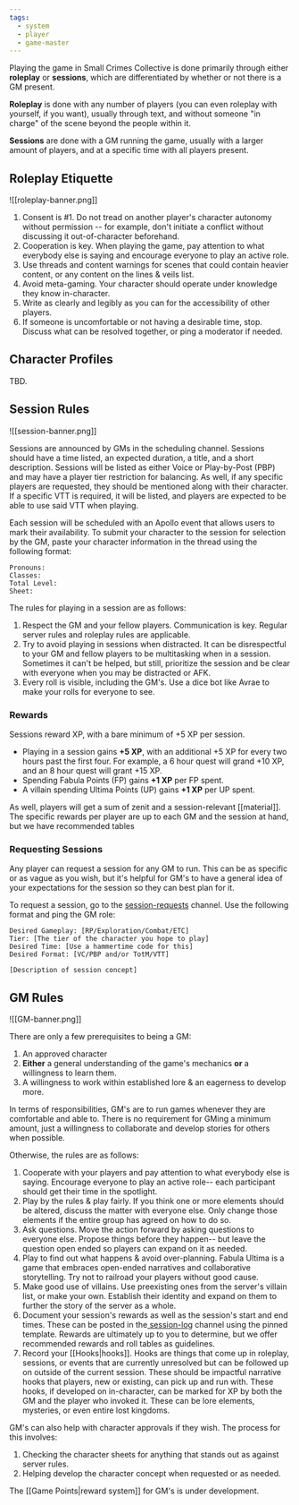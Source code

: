 ```yaml
---
tags:
  - system
  - player
  - game-master
---
```

Playing the game in Small Crimes Collective is done primarily through either **roleplay** or **sessions**, which are differentiated by whether or not there is a GM present. 

**Roleplay** is done with any number of players (you can even roleplay with yourself, if you want), usually through text, and without someone "in charge" of the scene beyond the people within it. 

**Sessions** are done with a GM running the game, usually with a larger amount of players, and at a specific time with all players present.
## Roleplay Etiquette

![[roleplay-banner.png]]

1. Consent is #1. Do not tread on another player's character autonomy without permission -- for example, don't initiate a conflict without discussing it out-of-character beforehand.
2. Cooperation is key. When playing the game, pay attention to what everybody else is saying and encourage everyone to play an active role.
3. Use threads and content warnings for scenes that could contain heavier content, or any content on the lines & veils list.
4. Avoid meta-gaming. Your character should operate under knowledge they know in-character.
5. Write as clearly and legibly as you can for the accessibility of other players.
6. If someone is uncomfortable or not having a desirable time, stop. Discuss what can be resolved together, or ping a moderator if needed.
## Character Profiles
TBD.
## Session Rules

![[session-banner.png]]

Sessions are announced by GMs in the scheduling channel. Sessions should have a time listed, an expected duration, a title, and a short description. Sessions will be listed as either Voice or Play-by-Post (PBP) and may have a player tier restriction for balancing. As well, if any specific players are requested, they should be mentioned along with their character. If a specific VTT is required, it will be listed, and players are expected to be able to use said VTT when playing.

Each session will be scheduled with an Apollo event that allows users to mark their availability. To submit your character to the session for selection by the GM, paste your character information in the thread using the following format:
```Name:
Pronouns:
Classes:
Total Level:
Sheet:
```

The rules for playing in a session are as follows:
1. Respect the GM and your fellow players. Communication is key. Regular server rules and roleplay rules are applicable.
2. Try to avoid playing in sessions when distracted. It can be disrespectful to your GM and fellow players to be multitasking when in a session. Sometimes it can't be helped, but still, prioritize the session and be clear with everyone when you may be distracted or AFK.
3. Every roll is visible, including the GM's. Use a dice bot like Avrae to make your rolls for everyone to see.
### Rewards
Sessions reward XP, with a bare minimum of +5 XP per session.
* Playing in a session gains **+5 XP**, with an additional +5 XP for every two hours past the first four. For example, a 6 hour quest will grand +10 XP, and an 8 hour quest will grant +15 XP.
* Spending Fabula Points (FP) gains **+1 XP** per FP spent.
* A villain spending Ultima Points (UP) gains **+1 XP** per UP spent.

As well, players will get a sum of zenit and a session-relevant [[material]]. The specific rewards per player are up to each GM and the session at hand, but we have recommended tables 

### Requesting Sessions
Any player can request a session for any GM to run. This can be as specific or as vague as you wish, but it's helpful for GM's to have a general idea of your expectations for the session so they can best plan for it.

To request a session, go to the [session-requests](https://discord.com/channels/1382793642871099392/1393336879352643676) channel. Use the following format and ping the GM role:
```
Desired Gameplay: [RP/Exploration/Combat/ETC]
Tier: [The tier of the character you hope to play]
Desired Time: [Use a hammertime code for this]
Desired Format: [VC/PBP and/or TotM/VTT]

[Description of session concept]
```
## GM Rules

![[GM-banner.png]]

There are only a few prerequisites to being a GM:
1. An approved character
2. **Either** a general understanding of the game's mechanics **or** a willingness to learn them.
3. A willingness to work within established lore & an eagerness to develop more.

In terms of responsibilities, GM's are to run games whenever they are comfortable and able to. There is no requirement for GMing a minimum amount, just a willingness to collaborate and develop stories for others when possible.

Otherwise, the rules are as follows:
1. Cooperate with your players and pay attention to what everybody else is saying. Encourage everyone to play an active role-- each participant should get their time in the spotlight.
2. Play by the rules & play fairly. If you think one or more elements should be altered, discuss the matter with everyone else. Only change those elements if the entire group has agreed on how to do so.
3. Ask questions. Move the action forward by asking questions to everyone else. Propose things before they happen-- but leave the question open ended so players can expand on it as needed.
4. Play to find out what happens & avoid over-planning. Fabula Ultima is a game that embraces open-ended narratives and collaborative storytelling. Try not to railroad your players without good cause.
5. Make good use of villains. Use preexisting ones from the server's villain list, or make your own. Establish their identity and expand on them to further the story of the server as a whole.
6. Document your session's rewards as well as the session's start and end times. These can be posted in the[ session-log](https://discord.com/channels/1382793642871099392/1393344882839654562) channel using the pinned template. Rewards are ultimately up to you to determine, but we offer recommended rewards and roll tables as guidelines.
7. Record your [[Hooks|hooks]]. Hooks are things that come up in roleplay, sessions, or events that are currently unresolved but can be followed up on outside of the current session. These should be impactful narrative hooks that players, new or existing, can pick up and run with. These hooks, if developed on in-character, can be marked for XP by both the GM and the player who invoked it. These can be lore elements, mysteries, or even entire lost kingdoms.

GM's can also help with character approvals if they wish. The process for this involves:
1. Checking the character sheets for anything that stands out as against server rules.
2. Helping develop the character concept when requested or as needed.

The [[Game Points|reward system]] for GM's is under development.